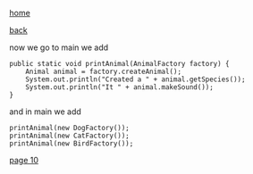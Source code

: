 [home](./page01.md)

[back](./page08.md)

now we go to main we add

```
public static void printAnimal(AnimalFactory factory) {
    Animal animal = factory.createAnimal();
    System.out.println("Created a " + animal.getSpecies());
    System.out.println("It " + animal.makeSound());
}
```

and in main we add

```
printAnimal(new DogFactory());
printAnimal(new CatFactory());
printAnimal(new BirdFactory());
```

[page 10](./page10.md)
